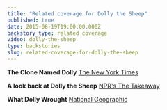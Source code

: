 ```yaml
---
title: "Related coverage for Dolly the Sheep"
published: true
date: 2015-08-19T19:00:00.000Z
backstory_type: related coverage
video: dolly-the-sheep
type: backstories
slug: related-coverage-for-dolly-the-sheep
---
```


**The Clone Named Dolly**
[The New York Times](http://www.nytimes.com/2013/10/14/booming/the-clone-named-dolly.html?ref=booming&_r=0)

**A look back at Dolly the Sheep**
[NPR's The Takeaway](http://www.thetakeaway.org/story/october-14-2013/)

**What Dolly Wrought**
[National Geographic](http://phenomena.nationalgeographic.com/2013/10/14/what-dolly-wrought-retro-report-looks-at-cloning/)

